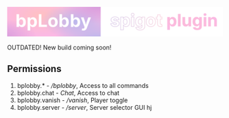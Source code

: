 <p align="center">
  <img src="https://raw.githubusercontent.com/botprzemek/botprzemek/main/assets/bplobby.svg" alt="bpLobby's Title card">
</p>

OUTDATED! New build coming soon!

## Permissions
1. bplobby.* - */bplobby*, Access to all commands
2. bplobby.chat - *Chat*, Access to chat
3. bplobby.vanish - */vanish*, Player toggle
4. bplobby.server - */server*, Server selector GUI
hj
